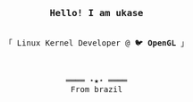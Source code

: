 <h3 align="center"><samp>Hello! I am <b>ukase</a></b></samp></h3>
<p align="center"><br>
  <samp>
    「 Linux Kernel Developer @ 🐦 <b>OpenGL</b> 」<br>
  </samp>
</p>

  </p>
</details>
<br>
<samp>
  <p align="center">
    ════ ⋆★⋆ ════<br>
    From brazil
  </p>
</samp>
